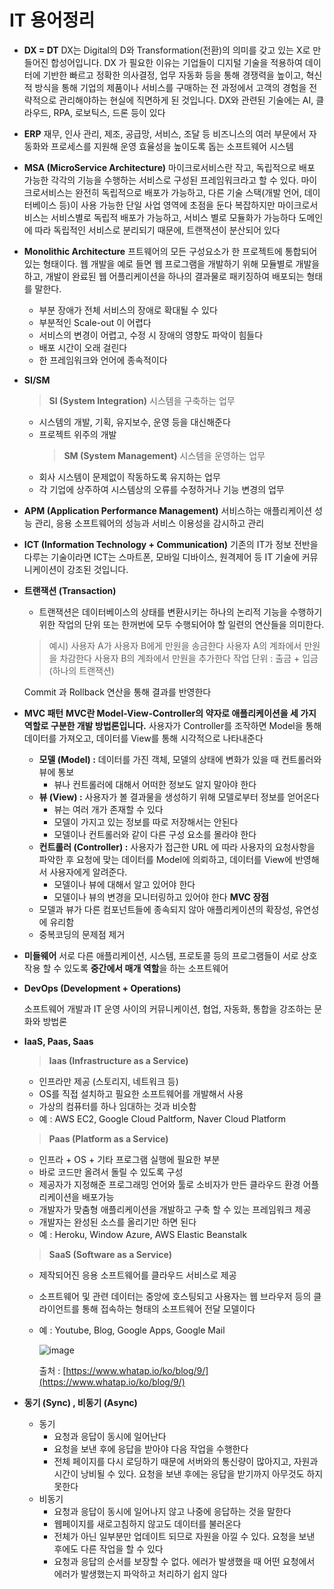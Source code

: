 # IT 용어정리

- **DX = DT**
  DX는 Digital의 D와 Transformation(전환)의 의미를 갖고 있는 X로 만들어진 합성어입니다.
  DX 가 필요한 이유는 기업들이 디지털 기술을 적용하여 데이터에 기반한 빠르고 정확한 의사결정, 업무 자동화 등을 통해 경쟁력을 높이고, 혁신적 방식을 통해 기업의 제품이나 서비스를 구매하는 전 과정에서 고객의 경험을 전략적으로 관리해야하는 현실에 직면하게 된 것입니다.
  DX와 관련된 기술에는 AI, 클라우드, RPA, 로보틱스, 드론 등이 있다

- **ERP**
  재무, 인사 관리, 제조, 공급망, 서비스, 조달 등 비즈니스의 여러 부문에서 자동화와 프로세스를 지원해 운영 효율성을 높이도록 돕는 소프트웨어 시스템
- **MSA (MicroService Architecture)**
  마이크로서비스란 작고, 독립적으로 배포 가능한 각각의 기능을 수행하는 서비스로 구성된 프레임워크라고 할 수 있다. 마이크로서비스는 완전히 독립적으로 배포가 가능하고, 다른 기술 스택(개발 언어, 데이터베이스 등)이 사용 가능한 단일 사업 영역에 초점을 둔다
  복잡하지만 마이크로서비스는 서비스별로 독립적 배포가 가능하고, 서비스 별로 모듈화가 가능하다
  도메인에 따라 독립적인 서비스로 분리되기 때문에, 트랜잭션이 분산되어 있다
- **Monolithic Architecture**
  프트웨어의 모든 구성요소가 한 프로젝트에 통합되어 있는 형태이다. 웹 개발을 예로 들면 웹 프로그램을 개발하기 위해 모듈별로 개발을 하고, 개발이 완료된 웹 어플리케이션을 하나의 결과물로 패키징하여 배포되는 형태를 말한다.
  - 부분 장애가 전체 서비스의 장애로 확대될 수 있다
  - 부분적인 Scale-out 이 어렵다
  - 서비스의 변경이 어렵고, 수정 시 장애의 영향도 파악이 힘들다
  - 배포 시간이 오래 걸린다
  - 한 프레임워크와 언어에 종속적이다
- **SI/SM**
  > **SI (System Integration)**
  > 시스템을 구축하는 업무
  - 시스템의 개발, 기획, 유지보수, 운영 등을 대신해준다
  - 프로젝트 위주의 개발
    > **SM (System Management)**
    > 시스템을 운영하는 업무
  - 회사 시스템이 문제없이 작동하도록 유지하는 업무
  - 각 기업에 상주하여 시스템상의 오류를 수정하거나 기능 변경의 업무
- **APM (Application Performance Management)**
  서비스하는 애플리케이션 성능 관리, 응용 소프트웨어의 성능과 서비스 이용성을 감시하고 관리
- **ICT (Information Technology + Communication)**
  기존의 IT가 정보 전반을 다루는 기술이라면 ICT는 스마트폰, 모바일 디바이스, 원격제어 등 IT 기술에 커뮤니케이션이 강조된 것입니다.
- **트랜잭션 (Transaction)**

  - 트랜잭션은 데이터베이스의 상태를 변환시키는 하나의 논리적 기능을 수행하기 위한 작업의 단위 또는 한꺼번에 모두 수행되어야 할 일련의 연산들을 의미한다.

  > 예시) 사용자 A가 사용자 B에게 만원을 송금한다
  > 사용자 A의 계좌에서 만원을 차감한다
  > 사용자 B의 계좌에서 만원을 추가한다
  > 작업 단위 : 출금 + 입금 (하나의 트랜잭션)

  Commit 과 Rollback 연산을 통해 결과를 반영한다

- **MVC 패턴**
  **MVC란 Model-View-Controller의 약자로 애플리케이션을 세 가지 역할로 구분한 개발 방법론입니다.**
  사용자가 Controller를 조작하면 Model을 통해 데이터를 가져오고, 데이터를 View를 통해 시각적으로 나타내준다
  - **모델 (Model) :** 데이터를 가진 객체, 모델의 상태에 변화가 있을 때 컨트롤러와 뷰에 통보
    - 뷰나 컨트롤러에 대해서 어떠한 정보도 알지 말아야 한다
  - **뷰 (View) :** 사용자가 볼 결과물을 생성하기 위해 모델로부터 정보를 얻어온다
    - 뷰는 여러 개가 존재할 수 있다
    - 모델이 가지고 있는 정보를 따로 저장해서는 안된다
    - 모델이나 컨트롤러와 같이 다른 구성 요소를 몰라야 한다
  - **컨트롤러 (Controller) :** 사용자가 접근한 URL 에 따라 사용자의 요청사항을 파악한 후 요청에 맞는 데이터를 Model에 의뢰하고, 데이터를 View에 반영해서 사용자에게 알려준다.
    - 모델이나 뷰에 대해서 알고 있어야 한다
    - 모델이나 뷰의 변경을 모니터링하고 있어야 한다
      **MVC 장점**
  - 모델과 뷰가 다른 컴포넌트들에 종속되지 않아 애플리케이션의 확장성, 유연성에 유리함
  - 중복코딩의 문제점 제거
- **미들웨어**
  서로 다른 애플리케이션, 시스템, 프로토콜 등의 프로그램들이 서로 상호작용 할 수 있도록 **중간에서 매개 역할**을 하는 소프트웨어
- **DevOps (Development + Operations)**

  소프트웨어 개발과 IT 운영 사이의 커뮤니케이션, 협업, 자동화, 통합을 강조하는 문화와 방법론

- **IaaS, Paas, Saas**

  > **Iaas (Infrastructure as a Service)**

  - 인프라만 제공 (스토리지, 네트워크 등)
  - OS를 직접 설치하고 필요한 소프트웨어를 개발해서 사용
  - 가상의 컴퓨터를 하나 임대하는 것과 비슷함
  - 예 : AWS EC2, Google Cloud Paltform, Naver Cloud Platform

  > **Paas (Platform as a Service)**

  - 인프라 + OS + 기타 프로그램 실행에 필요한 부분
  - 바로 코드만 올려서 돌릴 수 있도록 구성
  - 제공자가 지정해준 프로그래밍 언어와 툴로 소비자가 만든 클라우드 환경 어플리케이션을 배포가능
  - 개발자가 맞춤형 애플리케이션을 개발하고 구축 할 수 있는 프레임워크 제공
  - 개발자는 완성된 소스를 올리기만 하면 된다
  - 예 : Heroku, Window Azure, AWS Elastic Beanstalk

  > **SaaS (Software as a Service)**

  - 제작되어진 응용 소프트웨어를 클라우드 서비스로 제공
  - 소프트웨어 및 관련 데이터는 중앙에 호스팅되고 사용자는 웹 브라우저 등의 클라이언트를 통해 접속하는 형태의 소프트웨어 전달 모델이다
  - 예 : Youtube, Blog, Google Apps, Google Mail

    ![image](https://github.com/hanriverkitty/IT-expertise/assets/98452384/30d9c3e8-d2f6-487f-ab3d-2c98a1243d31)

    출처 : [https://www.whatap.io/ko/blog/9/](https://www.whatap.io/ko/blog/9/)

- **동기 (Sync) , 비동기 (Async)**
  - 동기
    - 요청과 응답이 동시에 일어난다
    - 요청을 보낸 후에 응답을 받아야 다음 작업을 수행한다
    - 전체 페이지를 다시 로딩하기 때문에 서버와의 통신량이 많아지고, 자원과 시간이 낭비될 수 있다. 요청을 보낸 후에는 응답을 받기까지 아무것도 하지 못한다
  - 비동기
    - 요청과 응답이 동시에 일어나지 않고 나중에 응답하는 것을 말한다
    - 웹페이지를 새로고침하지 않고도 데이터를 불러온다
    - 전체가 아닌 일부분만 업데이트 되므로 자원을 아낄 수 있다. 요청을 보낸 후에도 다른 작업을 할 수 있다
    - 요청과 응답의 순서를 보장할 수 없다. 에러가 발생했을 때 어떤 요청에서 에러가 발생했는지 파악하고 처리하기 쉽지 않다
